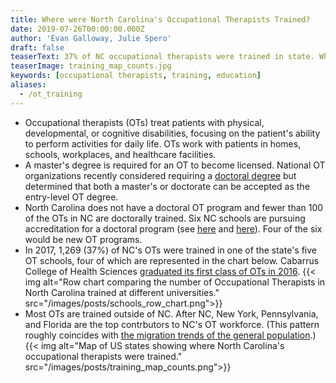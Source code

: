 ```yaml
---
title: Where were North Carolina's Occupational Therapists Trained?
date: 2019-07-26T00:00:00.000Z
author: 'Evan Galloway, Julie Spero'
draft: false
teaserText: 37% of NC occupational therapists were trained in state. What about the rest?
teaserImage: training_map_counts.jpg
keywords: [occupational therapists, training, education]
aliases:
  - /ot_training
---
```



* Occupational therapists (OTs) treat patients with physical, developmental, or cognitive disabilities, focusing on the patient's ability to perform activities for daily life. OTs work with patients in homes, schools, workplaces, and healthcare facilities. 
* A master's degree is required for an OT to become licensed. National OT organizations recently considered requiring a [doctoral degree](https://www.aota.org/Education-Careers/entry-level-mandate-doctorate-bachelors.aspx) but determined that both a master's or doctorate can be accepted as the entry-level OT degree. 
* North Carolina does not have a doctoral OT program and fewer than 100 of the OTs in NC are doctorally trained. Six NC schools are pursuing accreditation for a doctoral program (see [here](https://www.aota.org/Education-Careers/Find-School/Developing/OTD-Developing.aspx) and [here](https://www.aota.org/Education-Careers/Find-School/Applicant/OTD-Applicant.aspx)). Four of the six would be new OT programs.
* In 2017, 1,269 (37%) of NC's OTs were trained in one of the state's five OT schools, four of which are represented in the chart below. Cabarrus College of Health Sciences [graduated its first class of OTs in 2016](https://atriumhealth.org/education/cabarrus-college-of-health-sciences/academic-programs/occupational-therapy).
  {{< img alt="Row chart comparing the number of Occupational Therapists in North Carolina trained at different universities." src="/images/posts/schools_row_chart.png">}}
* Most OTs are trained outside of NC. After NC, New York, Pennsylvania, and Florida are the top contrbutors to NC's OT workforce. (This pattern roughly coincides with [the migration trends of the general population](https://demography.cpc.unc.edu/2018/01/09/5-facts-to-know-about-migration-between-nc-and-other-states/).){{< img  alt="Map of US states showing where North Carolina's occupational therapists were trained." src="/images/posts/training_map_counts.png">}}
